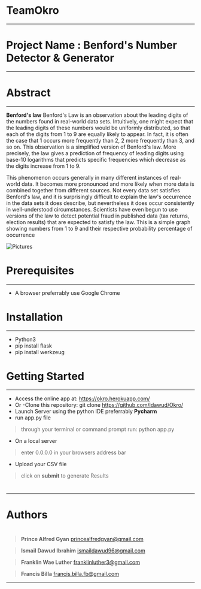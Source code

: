 
# TeamOkro
---
#
#
# Project Name : Benford's Number Detector & Generator
---
#
# Abstract
---
**Benford's law**
Benford's Law is an observation about the leading digits of the numbers found in real-world data sets. Intuitively, one might expect that the leading digits of these numbers would be uniformly distributed, so that each of the digits from 1 to 9 are equally likely to appear. In fact, it is often the case that 1 occurs more frequently than 2, 2 more frequently than 3, and so on. This observation is a simplified version of Benford's law. More precisely, the law gives a prediction of frequency of leading digits using base-10 logarithms that predicts specific frequencies which decrease as the digits increase from 1 to 9.

This phenomenon occurs generally in many different instances of real-world data. It becomes more pronounced and more likely when more data is combined together from different sources. Not every data set satisfies Benford's law, and it is surprisingly difficult to explain the law's occurrence in the data sets it does describe, but nevertheless it does occur consistently in well-understood circumstances. Scientists have even begun to use versions of the law to detect potential fraud in published data (tax returns, election results) that are expected to satisfy the law.
This is a simple graph showing numbers from 1 to 9 and their respective probability percentage of oocurrence

![Pictures](http://mathworld.wolfram.com/images/eps-gif/BenfordsLaw_800.gif)

# Prerequisites
---
- A browser preferrably use Google Chrome
# Installation
---
- Python3
- pip install flask
- pip install werkzeug

# Getting Started
---
- Access the online app at: https://okro.herokuapp.com/
- Or
-Clone this repository: git clone https://github.com/idawud/Okro/
- Launch Server using the python IDE preferrably **Pycharm**
- run app.py file
>through your terminal or command prompt
>run: python app.py
- On a local server
>enter 0.0.0.0 in your browsers address bar
>
- Upload your CSV file
>click on **submit** to generate Results
#
#
---
# Authors
#
>**Prince Alfred Gyan**
princealfredgyan@gmail.com

>**Ismail Dawud Ibrahim**
ismaildawud96@gmail.com

>**Franklin Wae Luther**
franklinluther3@gmail.com

>**Francis Billa**
francis.billa.fb@gmail.com

>
>
>
---
